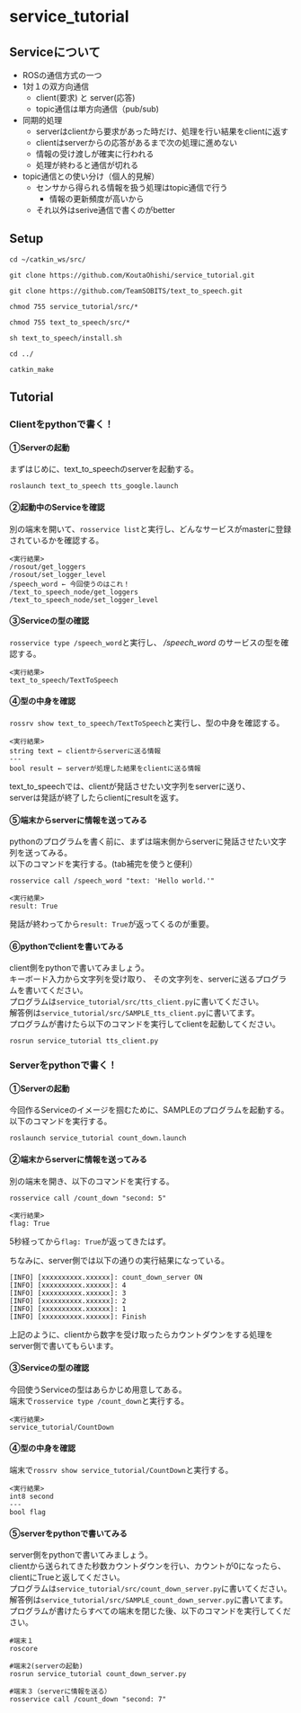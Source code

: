 # service_tutorial

## Serviceについて
- ROSの通信方式の一つ
- 1対１の双方向通信  
  - client(要求) と server(応答)
  - topic通信は単方向通信（pub/sub)
- 同期的処理
  - serverはclientから要求があった時だけ、処理を行い結果をclientに返す
  - clientはserverからの応答があるまで次の処理に進めない
  - 情報の受け渡しが確実に行われる
  - 処理が終わると通信が切れる
- topic通信との使い分け（個人的見解）
  - センサから得られる情報を扱う処理はtopic通信で行う
    - 情報の更新頻度が高いから
  - それ以外はserive通信で書くのがbetter

## Setup
```
cd ~/catkin_ws/src/

git clone https://github.com/KoutaOhishi/service_tutorial.git

git clone https://github.com/TeamSOBITS/text_to_speech.git

chmod 755 service_tutorial/src/*

chmod 755 text_to_speech/src/*

sh text_to_speech/install.sh

cd ../

catkin_make

```

## Tutorial
### Clientをpythonで書く！
#### ①Serverの起動
まずはじめに、text_to_speechのserverを起動する。
```
roslaunch text_to_speech tts_google.launch
```

#### ②起動中のServiceを確認
別の端末を開いて、`rosservice list`と実行し、どんなサービスがmasterに登録されているかを確認する。
```
<実行結果>
/rosout/get_loggers
/rosout/set_logger_level
/speech_word ← 今回使うのはこれ！
/text_to_speech_node/get_loggers
/text_to_speech_node/set_logger_level
```

#### ③Serviceの型の確認
`rosservice type /speech_word`と実行し、 */speech_word* のサービスの型を確認する。

```
<実行結果>
text_to_speech/TextToSpeech
```

#### ④型の中身を確認
`rossrv show text_to_speech/TextToSpeech`と実行し、型の中身を確認する。
```
<実行結果>
string text ← clientからserverに送る情報
---
bool result ← serverが処理した結果をclientに送る情報

```

text_to_speechでは、clientが発話させたい文字列をserverに送り、  
serverは発話が終了したらclientにresultを返す。

#### ⑤端末からserverに情報を送ってみる
pythonのプログラムを書く前に、まずは端末側からserverに発話させたい文字列を送ってみる。  
以下のコマンドを実行する。(tab補完を使うと便利）
```
rosservice call /speech_word "text: 'Hello world.'"

<実行結果>
result: True
```
発話が終わってから`result: True`が返ってくるのが重要。  

#### ⑥pythonでclientを書いてみる
client側をpythonで書いてみましょう。  
キーボード入力から文字列を受け取り、  その文字列を、serverに送るプログラムを書いてください。  
プログラムは`service_tutorial/src/tts_client.py`に書いてください。  
解答例は`service_tutorial/src/SAMPLE_tts_client.py`に書いてます。  
プログラムが書けたら以下のコマンドを実行してclientを起動してください。
```
rosrun service_tutorial tts_client.py
```


### Serverをpythonで書く！
#### ①Serverの起動
今回作るServiceのイメージを掴むために、SAMPLEのプログラムを起動する。  
以下のコマンドを実行する。  
```
roslaunch service_tutorial count_down.launch
```

#### ②端末からserverに情報を送ってみる
別の端末を開き、以下のコマンドを実行する。
```
rosservice call /count_down "second: 5"

<実行結果>
flag: True
```
5秒経ってから`flag: True`が返ってきたはず。  

ちなみに、server側では以下の通りの実行結果になっている。  
```
[INFO] [xxxxxxxxxx.xxxxxx]: count_down_server ON
[INFO] [xxxxxxxxxx.xxxxxx]: 4
[INFO] [xxxxxxxxxx.xxxxxx]: 3
[INFO] [xxxxxxxxxx.xxxxxx]: 2
[INFO] [xxxxxxxxxx.xxxxxx]: 1
[INFO] [xxxxxxxxxx.xxxxxx]: Finish
```
上記のように、clientから数字を受け取ったらカウントダウンをする処理をserver側で書いてもらいます。

#### ③Serviceの型の確認
今回使うServiceの型はあらかじめ用意してある。  
端末で`rosservice type /count_down`と実行する。  
```
<実行結果>
service_tutorial/CountDown
```

#### ④型の中身を確認
端末で`rossrv show service_tutorial/CountDown`と実行する。
```
<実行結果>
int8 second
---
bool flag

```

#### ⑤serverをpythonで書いてみる
server側をpythonで書いてみましょう。  
clientから送られてきた秒数カウントダウンを行い、カウントが0になったら、clientにTrueと返してください。  
プログラムは`service_tutorial/src/count_down_server.py`に書いてください。  
解答例は`service_tutorial/src/SAMPLE_count_down_server.py`に書いてます。  
プログラムが書けたらすべての端末を閉じた後、以下のコマンドを実行してください。
```
#端末１
roscore

#端末2(serverの起動)
rosrun service_tutorial count_down_server.py

#端末３（serverに情報を送る）
rosservice call /count_down "second: 7"
```
